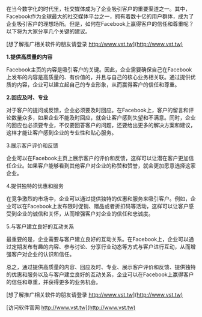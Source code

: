 在当今数字化的时代里，社交媒体成为了企业吸引客户的重要渠道之一。其中，Facebook作为全球最大的社交媒体平台之一，拥有着数十亿的用户群体，成为了企业吸引客户的理想场所。但是，如何在Facebook上赢得客户的信任和尊重呢？以下将为大家分享几个关键的建议。

[想了解推广相关软件的朋友请登录 http://www.vst.tw](http://www.vst.tw)

**1.提供高质量的内容**

Facebook主页的内容是吸引客户的关键。因此，企业需要确保自己在Facebook上发布的内容是高质量的、有价值的，并且与自己的核心业务相关联。通过提供优质的内容，企业可以建立起自己的专业形象，从而赢得客户的信任和尊重。

**2.回应及时、专业**

对于客户的提问或反馈，企业必须要及时回应。在Facebook上，客户的留言和评论数量众多，如果企业不能及时回应，就会让客户感到失望和不满意。同时，企业的回应也必须要专业，不仅要回答客户的问题，还要给出更多的解决方案和建议，这样才能让客户感到企业的专业性和贴心服务。

3.展示客户评价和反馈

企业可以在Facebook主页上展示客户的评价和反馈，这样可以让潜在客户更加信任企业。如果客户能够看到其他客户对企业的称赞和赞誉，就会更加愿意选择这家企业。

4.提供独特的优惠和服务

在竞争激烈的市场中，企业可以通过提供独特的优惠和服务来吸引客户。例如，企业可以在Facebook上发布限时促销、赠品或者折扣码等活动，这样可以让客户感受到企业的诚信和关怀，从而增强客户对企业的信任和忠诚度。

5.与客户建立良好的互动关系

最重要的是，企业需要与客户建立良好的互动关系。在Facebook上，企业可以通过定期发布有趣的内容、参与讨论、分享行业动态等方式与客户进行互动，从而增强客户对企业的认识和信任。

总之，通过提供高质量的内容、回应及时、专业、展示客户评价和反馈、提供独特的优惠和服务以及与客户建立良好的互动关系，企业可以在Facebook上赢得客户的信任和尊重，并获得更多的业务机会。

[想了解推广相关软件的朋友请登录 http://www.vst.tw](http://www.vst.tw)


[访问软件官网 http://www.vst.tw](http://www.vst.tw)
